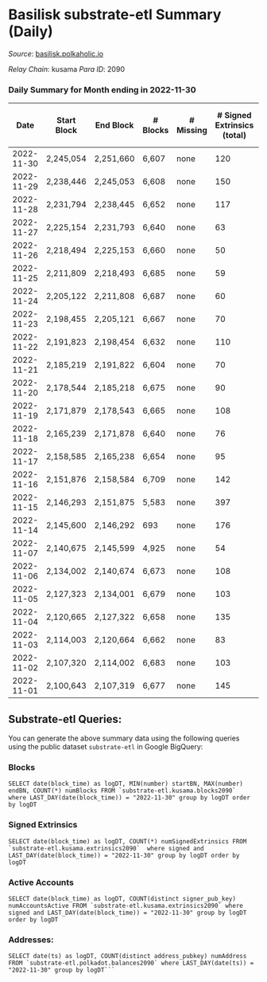 # Basilisk substrate-etl Summary (Daily)

_Source_: [basilisk.polkaholic.io](https://basilisk.polkaholic.io)

*Relay Chain*: kusama
*Para ID*: 2090



### Daily Summary for Month ending in 2022-11-30


| Date | Start Block | End Block | # Blocks | # Missing | # Signed Extrinsics (total) | # Active Accounts | # Addresses with Balances | # Events | # Transfers | # XCM Transfers In | # XCM Transfers Out |
| ---- | ----------- | --------- | -------- | --------- | --------------------------- | ----------------- | ------------------------- | -------- | ----------- | ------------------ | ------------------- |
| 2022-11-30 | 2,245,054 | 2,251,660 | 6,607 | none  | 120 | 38 | 16,833 | 21,438 | 174 ($10,956.55) | 19 ($2,773.54) | 28 ($4,852.32) |
| 2022-11-29 | 2,238,446 | 2,245,053 | 6,608 | none  | 150 | 35 |  | 21,418 | 122 ($5,538.39) | 16 ($1,255.83) | 13 ($2,351.44) |
| 2022-11-28 | 2,231,794 | 2,238,445 | 6,652 | none  | 117 | 37 | 16,828 | 21,361 | 121 ($12,662.18) | 20 ($2,222.23) | 19 ($5,582.84) |
| 2022-11-27 | 2,225,154 | 2,231,793 | 6,640 | none  | 63 | 30 | 16,824 | 20,616 | 50 ($2,245.24) | 10 ($1,191.37) | 8 ($570.11) |
| 2022-11-26 | 2,218,494 | 2,225,153 | 6,660 | none  | 50 | 27 |  | 20,568 | 41 ($1,520.15) | 9 ($433.71) | 7 ($920.28) |
| 2022-11-25 | 2,211,809 | 2,218,493 | 6,685 | none  | 59 | 24 | 16,820 | 20,820 | 71 ($5,913.38) | 14 ($1,438.17) | 7 ($620.57) |
| 2022-11-24 | 2,205,122 | 2,211,808 | 6,687 | none  | 60 | 27 | 16,819 | 20,767 | 59 ($4,160.85) | 6 ($545.83) | 10 ($1,258.25) |
| 2022-11-23 | 2,198,455 | 2,205,121 | 6,667 | none  | 70 | 46 |  | 20,753 | 61 ($1,606.43) | 8 ($264.90) | 13 ($974.59) |
| 2022-11-22 | 2,191,823 | 2,198,454 | 6,632 | none  | 110 | 34 |  | 21,187 | 118 ($5,812.13) | 15 ($1,614.55) | 29 ($3,213.26) |
| 2022-11-21 | 2,185,219 | 2,191,822 | 6,604 | none  | 70 | 29 | 16,816 | 20,862 | 108 ($3,530.39) | 24 ($1,956.77) | 16 ($5,849.40) |
| 2022-11-20 | 2,178,544 | 2,185,218 | 6,675 | none  | 90 | 39 | 16,814 | 21,124 | 96 ($4,214.34) | 19 ($1,173.37) | 20 ($3,599.57) |
| 2022-11-19 | 2,171,879 | 2,178,543 | 6,665 | none  | 108 | 38 |  | 21,257 | 124 ($9,236.79) | 18 ($3,363.16) | 21 ($6,543.07) |
| 2022-11-18 | 2,165,239 | 2,171,878 | 6,640 | none  | 76 | 32 | 16,812 | 20,883 | 97 ($6,411.93) | 17 ($1,882.60) | 7 ($1,125.76) |
| 2022-11-17 | 2,158,585 | 2,165,238 | 6,654 | none  | 95 | 23 | 16,812 | 21,101 | 68 ($1,671.15) | 8 ($1,765.31) | 11 ($2,050.03) |
| 2022-11-16 | 2,151,876 | 2,158,584 | 6,709 | none  | 142 | 55 |  | 21,957 | 150 ($7,046.54) | 31 ($1,752.42) | 36 ($6,212.32) |
| 2022-11-15 | 2,146,293 | 2,151,875 | 5,583 | none  | 397 | 51 | 16,808 | 19,746 | 84 ($9,638.64) | 14 ($3,421.73) | 14 ($7,151.64) |
| 2022-11-14 | 2,145,600 | 2,146,292 | 693 | none  | 176 | 95 |  | 3,539 | 63 ($9,906.45) | 5 ($71.87) | 15 ($1,686.04) |
| 2022-11-07 | 2,140,675 | 2,145,599 | 4,925 | none  | 54 | 18 | 16,794 | 15,298 | 40 ($1,263.26) | 21 ($1,113.91) | 11 ($779.22) |
| 2022-11-06 | 2,134,002 | 2,140,674 | 6,673 | none  | 108 | 45 |  | 21,115 | 113 ($7,332.03) | 21 ($2,731.62) | 8 ($1,516.47) |
| 2022-11-05 | 2,127,323 | 2,134,001 | 6,679 | none  | 103 | 46 |  | 21,064 | 110 ($6,277.87) | 16 ($6,651.31) | 13 ($6,683.87) |
| 2022-11-04 | 2,120,665 | 2,127,322 | 6,658 | none  | 135 | 39 | 16,787 | 21,122 | 128 ($4,354.76) | 17 ($2,061.06) | 8 ($520.50) |
| 2022-11-03 | 2,114,003 | 2,120,664 | 6,662 | none  | 83 | 34 |  | 20,718 | 67 ($1,143.32) | 15 ($582.82) | 10 ($322.80) |
| 2022-11-02 | 2,107,320 | 2,114,002 | 6,683 | none  | 103 | 37 | 16,776 | 21,107 | 92 ($3,170.01) | 24 ($1,784.11) | 17 ($903.29) |
| 2022-11-01 | 2,100,643 | 2,107,319 | 6,677 | none  | 145 | 42 |  | 21,277 | 92 ($5,334.37) | 17 ($6,125.33) | 7 ($673.67) |

## Substrate-etl Queries:
You can generate the above summary data using the following queries using the public dataset `substrate-etl` in Google BigQuery:


### Blocks
```
SELECT date(block_time) as logDT, MIN(number) startBN, MAX(number) endBN, COUNT(*) numBlocks FROM `substrate-etl.kusama.blocks2090`  where LAST_DAY(date(block_time)) = "2022-11-30" group by logDT order by logDT
```


### Signed Extrinsics
```
SELECT date(block_time) as logDT, COUNT(*) numSignedExtrinsics FROM `substrate-etl.kusama.extrinsics2090`  where signed and LAST_DAY(date(block_time)) = "2022-11-30" group by logDT order by logDT
```


### Active Accounts
```
SELECT date(block_time) as logDT, COUNT(distinct signer_pub_key) numAccountsActive FROM `substrate-etl.kusama.extrinsics2090` where signed and LAST_DAY(date(block_time)) = "2022-11-30" group by logDT order by logDT
```


### Addresses:
```
SELECT date(ts) as logDT, COUNT(distinct address_pubkey) numAddress FROM `substrate-etl.polkadot.balances2090` where LAST_DAY(date(ts)) = "2022-11-30" group by logDT```

